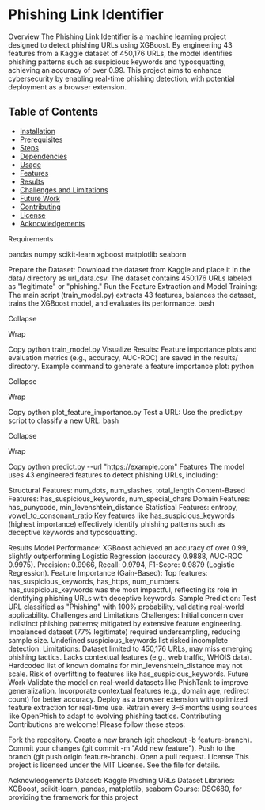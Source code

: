 # Phishing Link Identifier
  

Overview
The Phishing Link Identifier is a machine learning project designed to detect phishing URLs using XGBoost. By engineering 43 features from a Kaggle dataset of 450,176 URLs, the model identifies phishing patterns such as suspicious keywords and typosquatting, achieving an accuracy of over 0.99. This project aims to enhance cybersecurity by enabling real-time phishing detection, with potential deployment as a browser extension.

## Table of Contents
- [Installation](#installation)
- [Prerequisites](#prerequisites)
- [Steps](#steps)
- [Dependencies](#dependencies)
- [Usage](#usage)
- [Features](#features)
- [Results](#results)
- [Challenges and Limitations](#challenges-and-limitations)
- [Future Work](#future-work)
- [Contributing](#contributing)
- [License](#license)
- [Acknowledgements](#acknowledgements)


Requirements

pandas
numpy
scikit-learn
xgboost
matplotlib
seaborn


Prepare the Dataset:
Download the dataset from Kaggle and place it in the data/ directory as url_data.csv.
The dataset contains 450,176 URLs labeled as "legitimate" or "phishing."
Run the Feature Extraction and Model Training:
The main script (train_model.py) extracts 43 features, balances the dataset, trains the XGBoost model, and evaluates its performance.
bash

Collapse

Wrap

Copy
python train_model.py
Visualize Results:
Feature importance plots and evaluation metrics (e.g., accuracy, AUC-ROC) are saved in the results/ directory.
Example command to generate a feature importance plot:
python

Collapse

Wrap

Copy
python plot_feature_importance.py
Test a URL:
Use the predict.py script to classify a new URL:
bash

Collapse

Wrap

Copy
python predict.py --url "https://example.com"
Features
The model uses 43 engineered features to detect phishing URLs, including:

Structural Features: num_dots, num_slashes, total_length
Content-Based Features: has_suspicious_keywords, num_special_chars
Domain Features: has_punycode, min_levenshtein_distance
Statistical Features: entropy, vowel_to_consonant_ratio
Key features like has_suspicious_keywords (highest importance) effectively identify phishing patterns such as deceptive keywords and typosquatting.

Results
Model Performance:
XGBoost achieved an accuracy of over 0.99, slightly outperforming Logistic Regression (accuracy 0.9888, AUC-ROC 0.9975).
Precision: 0.9966, Recall: 0.9794, F1-Score: 0.9879 (Logistic Regression).
Feature Importance (Gain-Based):
Top features: has_suspicious_keywords, has_https, num_numbers.
has_suspicious_keywords was the most impactful, reflecting its role in identifying phishing URLs with deceptive keywords.
Sample Prediction:
Test URL classified as "Phishing" with 100% probability, validating real-world applicability.
Challenges and Limitations
Challenges:
Initial concern over indistinct phishing patterns; mitigated by extensive feature engineering.
Imbalanced dataset (77% legitimate) required undersampling, reducing sample size.
Undefined suspicious_keywords list risked incomplete detection.
Limitations:
Dataset limited to 450,176 URLs, may miss emerging phishing tactics.
Lacks contextual features (e.g., web traffic, WHOIS data).
Hardcoded list of known domains for min_levenshtein_distance may not scale.
Risk of overfitting to features like has_suspicious_keywords.
Future Work
Validate the model on real-world datasets like PhishTank to improve generalization.
Incorporate contextual features (e.g., domain age, redirect count) for better accuracy.
Deploy as a browser extension with optimized feature extraction for real-time use.
Retrain every 3–6 months using sources like OpenPhish to adapt to evolving phishing tactics.
Contributing
Contributions are welcome! Please follow these steps:

Fork the repository.
Create a new branch (git checkout -b feature-branch).
Commit your changes (git commit -m "Add new feature").
Push to the branch (git push origin feature-branch).
Open a pull request.
License
This project is licensed under the MIT License. See the  file for details.

Acknowledgements
Dataset: Kaggle Phishing URLs Dataset
Libraries: XGBoost, scikit-learn, pandas, matplotlib, seaborn
Course: DSC680, for providing the framework for this project